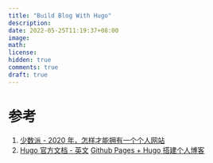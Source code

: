 ```yaml
---
title: "Build Blog With Hugo"
description:
date: 2022-05-25T11:19:37+08:00
image:
math:
license:
hidden: true
comments: true
draft: true
---
```


# 参考

1. [少数派 - 2020 年，怎样才能拥有一个个人网站](https://sspai.com/post/59504)
2. [Hugo 官方文档 - 英文](https://gohugo.io/getting-started/)
   [Github Pages + Hugo 搭建个人博客](https://zz2summer.github.io/github-pages-hugo-%E6%90%AD%E5%BB%BA%E4%B8%AA%E4%BA%BA%E5%8D%9A%E5%AE%A2/#%E9%9B%B6%E6%95%88%E6%9E%9C)

